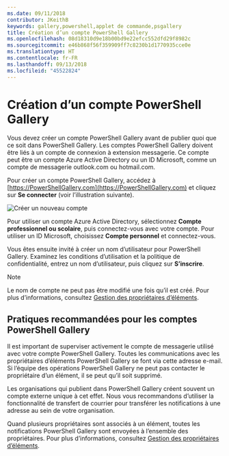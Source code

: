 ```yaml
---
ms.date: 09/11/2018
contributor: JKeithB
keywords: gallery,powershell,applet de commande,psgallery
title: Création d’un compte PowerShell Gallery
ms.openlocfilehash: 08d18310d9e18b00bd9e22efcc552dfd29f8982c
ms.sourcegitcommit: e46b868f56f359909ff7c8230b1d1770935cce0e
ms.translationtype: HT
ms.contentlocale: fr-FR
ms.lasthandoff: 09/13/2018
ms.locfileid: "45522824"
---
```

# <a name="creating-a-powershell-gallery-account"></a>Création d’un compte PowerShell Gallery

Vous devez créer un compte PowerShell Gallery avant de publier quoi que ce soit dans PowerShell Gallery.
Les comptes PowerShell Gallery doivent être liés à un compte de connexion à extension messagerie. Ce compte peut être un compte Azure Active Directory ou un ID Microsoft, comme un compte de messagerie outlook.com ou hotmail.com.

Pour créer un compte PowerShell Gallery, accédez à [https://PowerShellGallery.com](https://PowerShellGallery.com) et cliquez sur **Se connecter** (voir l’illustration suivante).

![Créer un nouveau compte](../../Images/CreateAccount-Register.png)

Pour utiliser un compte Azure Active Directory, sélectionnez **Compte professionnel ou scolaire**, puis connectez-vous avec votre compte. Pour utiliser un ID Microsoft, choisissez **Compte personnel** et connectez-vous.

Vous êtes ensuite invité à créer un nom d’utilisateur pour PowerShell Gallery. Examinez les conditions d’utilisation et la politique de confidentialité, entrez un nom d’utilisateur, puis cliquez sur **S’inscrire**.

> [!NOTE]
> Le nom de compte ne peut pas être modifié une fois qu’il est créé. Pour plus d’informations, consultez [Gestion des propriétaires d’éléments](managing-item-owners.md).

## <a name="recommended-practices-for-powershell-gallery-accounts"></a>Pratiques recommandées pour les comptes PowerShell Gallery

Il est important de superviser activement le compte de messagerie utilisé avec votre compte PowerShell Gallery. Toutes les communications avec les propriétaires d’éléments PowerShell Gallery se font via cette adresse e-mail. Si l’équipe des opérations PowerShell Gallery ne peut pas contacter le propriétaire d’un élément, il se peut qu’il soit supprimé.

Les organisations qui publient dans PowerShell Gallery créent souvent un compte externe unique à cet effet. Nous vous recommandons d’utiliser la fonctionnalité de transfert de courrier pour transférer les notifications à une adresse au sein de votre organisation.

Quand plusieurs propriétaires sont associés à un élément, toutes les notifications PowerShell Gallery sont envoyées à l’ensemble des propriétaires. Pour plus d’informations, consultez [Gestion des propriétaires d’éléments](managing-item-owners.md).
